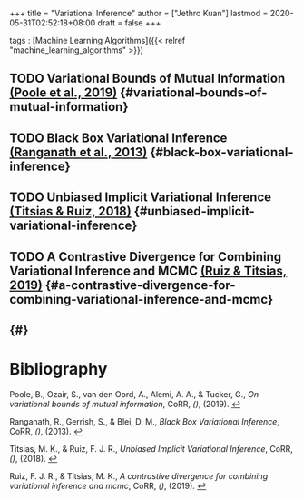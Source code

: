 +++
title = "Variational Inference"
author = ["Jethro Kuan"]
lastmod = 2020-05-31T02:52:18+08:00
draft = false
+++

tags
: [Machine Learning Algorithms]({{< relref "machine_learning_algorithms" >}})

## <span class="org-todo todo TODO">TODO</span> Variational Bounds of Mutual Information <a id="03aaa70b22ec63a2f916644ec4a63dfa" href="#poole19_variat_bound_mutual_infor">(Poole et al., 2019)</a> {#variational-bounds-of-mutual-information}

## <span class="org-todo todo TODO">TODO</span> Black Box Variational Inference <a id="3eabd5765f9fe3b95008c8b32882582a" href="#ranganath13_black_box_variat_infer">(Ranganath et al., 2013)</a> {#black-box-variational-inference}

## <span class="org-todo todo TODO">TODO</span> Unbiased Implicit Variational Inference <a id="7b6b053dec18fe5e07671a59166157b8" href="#titsias18_unbias_implic_variat_infer">(Titsias \& Ruiz, 2018)</a> {#unbiased-implicit-variational-inference}

## <span class="org-todo todo TODO">TODO</span> A Contrastive Divergence for Combining Variational Inference and MCMC <a id="4c999ee4f97f0b29c9fbd80625fc011b" href="#ruiz19_contr_diver_combin_variat_infer_mcmc">(Ruiz \& Titsias, 2019)</a> {#a-contrastive-divergence-for-combining-variational-inference-and-mcmc}

## {#}

# Bibliography

<a id="poole19_variat_bound_mutual_infor" target="_blank">Poole, B., Ozair, S., van den Oord, A., Alemi, A. A., & Tucker, G., _On variational bounds of mutual information_, CoRR, _()_, (2019). </a> [↩](#03aaa70b22ec63a2f916644ec4a63dfa)

<a id="ranganath13_black_box_variat_infer" target="_blank">Ranganath, R., Gerrish, S., & Blei, D. M., _Black Box Variational Inference_, CoRR, _()_, (2013). </a> [↩](#3eabd5765f9fe3b95008c8b32882582a)

<a id="titsias18_unbias_implic_variat_infer" target="_blank">Titsias, M. K., & Ruiz, F. J. R., _Unbiased Implicit Variational Inference_, CoRR, _()_, (2018). </a> [↩](#7b6b053dec18fe5e07671a59166157b8)

<a id="ruiz19_contr_diver_combin_variat_infer_mcmc" target="_blank">Ruiz, F. J. R., & Titsias, M. K., _A contrastive divergence for combining variational inference and mcmc_, CoRR, _()_, (2019). </a> [↩](#4c999ee4f97f0b29c9fbd80625fc011b)
